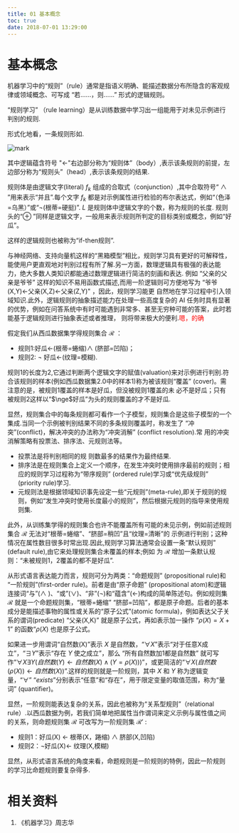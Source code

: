 ```yaml
---
title: 01 基本概念
toc: true
date: 2018-07-01 13:29:00
---
```



# 基本概念


机器学习中的“规则”（rule）通常是指语义明确、能描述数据分布所隐含的客观规律或领域概念、可写成 “若……，则……” 形式的逻辑规则。

 “规则学习” （rule learning）是从训练数据中学习出一组能用于对未见示例进行判别的规则.

形式化地看，一条规则形如.

![mark](http://images.iterate.site/blog/image/180701/j7jheFiC3h.png?imageslim)


其中逻辑蕴含符号 "$\leftarrow$"右边部分称为“规则体”（body）,表示该条规则的前提，左边部分称为“规则头”（head）,表示该条规则的结果.

规则体是由逻辑文字(literal) $f_k$ 组成的合取式（conjunction）,其中合取符号“ $\wedge$ ”用来表示“并且”.每个文字 $f_k$ 都是对示例属性进行检验的布尔表达式，例如“（色泽=乌黑）”或“$\neg$(根蒂=硬挺)”. $L$ 是规则体中逻辑文字的个数，称为规则的长度. 规则头的“$\oplus$ ”同样是逻辑文字，一般用来表示规则所判定的目标类别或概念，例如“好瓜”。

这样的逻辑规则也被称为“if-then规则”.

与神经网络、支持向量机这样的“黑箱模型”相比，规则学习具有更好的可解释性，能使用户更直观地对判别过程有所了解.另一方面，数理逻辑具有极强的表达能力，绝大多数人类知识都能通过数理逻辑进行简洁的刻画和表达. 例如 “父亲的父亲是爷爷” 这样的知识不易用函数式描述,而用一阶逻辑则可方便地写为 “爷爷(X,Y)$\leftarrow$父亲(X,Z)$\leftarrow$父亲(Z,Y)" ，因此，规则学习能更 自然地在学习过程中引入领域知识.此外，逻辑规则的抽象描述能力在处理一些高度复杂的 AI 任务时具有显著的优势，例如在问答系统中有时可能遇到非常多、甚至无穷种可能的答案，此时若能基于逻辑规则进行抽象表述或者推理， 则将带来极大的便利.<span style="color:red;">嗯，的确</span>

假定我们从西瓜数据集学得规则集合 $\mathcal{R}$ ：

- 规则1:好瓜$\leftarrow$(根蒂=蜷缩)$\wedge$ (脐部=凹陷)；
- 规则2: $\neg$ 好瓜$\leftarrow$(纹理=模糊).

规则1的长度为2,它通过判断两个逻辑文字的赋值(valuation)来对示例进行判别.符合该规则的样本(例如西瓜数据集2.0中的样本1)称为被该规则“覆盖” (cover)。需注意的是，被规则1覆盖的样本是好瓜，但没被规则1覆盖的未 必不是好瓜；只有被规则2这样以“$\nge$好瓜”为头的规则覆盖的才不是好瓜.



显然，规则集合中的每条规则都可看作一个子模型，规则集合是这些子模型的一个集成.当同一个示例被判别结果不同的多条规则覆盖时，称发生了 “冲突”(conflict)，解决冲突的办法称为“冲突消解” (conflict resolution).常 用的冲突消解策略有投票法、排序法、元规则法等。
- 投票法是将判别相同的规 则数最多的结果作为最终结果.
- 排序法是在规则集合上定义一个顺序，在发生冲突时使用排序最前的规则；相应的规则学习过程称为“带序规则” (ordered rule)学习或“优先级规则” (priority rule)学习.
- 元规则法是根据领域知识事先设定一些“元规则”(meta-rule),即关于规则的规则，例如“发生冲突时使用长度最小的规则”，然后根据元规则的指导来使用规则集.


此外，从训练集学得的规则集合也许不能覆盖所有可能的未见示例，例如前述规则集合 $\mathcal{R}$ 无法对“根蒂=蜷缩”、“脐部=稍凹”且“纹理=清晰”的 示例进行判别；这种情况在属性数目很多时常出现.因此,规则学习算法通常会设置一条“默认规则” (default rule),由它来处理规则集合未覆盖的样本;例如 为 $\mathcal{R}$ 增加一条默认规则：“未被规则1，2覆盖的都不是好瓜”.

从形式语言表达能力而言，规则可分为两类：“命题规则” (propositional rule)和 “一阶规则”(first-order rule)。前者是由“原子命题” (propositional atom)和逻辑连接词“与”($\wedge$ )、“或”($\vee$)、“非”($\neg$)和“蕴含”($\leftarrow$)构成的简单陈述句。例如规则集 $\mathcal{R}$ 就是一个命题规则集，“根蒂=蜷缩” “脐部=凹陷”，都是原子命题。后者的基本成分是能描述事物的属性或关系的“原子公式”(atomic formula)，例如表达父子关系的谓词(predicate) “父亲(X,K)” 就是原子公式，再如表示加一操作 “$\rho(X)=X+1$” 的函数“$\rho(X)$ 也是原子公式。

如果进一步用谓词“自然数(X)”表示 $X$ 是自然数，“$\forall X$”表示“对于任意X成立”，“$\exists Y$”表示“存在 $Y$ 使之成立”，那么 “所有自然数加1都是自然数” 就可写作“$\forall X\exists Y(自然数(Y)\leftarrow 自然数(X)\wedge(Y=\rho(X)))$”，或更简洁的“$\forall X(自然数(\rho(X))\leftarrow 自然数(X))$”.这样的规则就是一阶规则，其中 $X$ 和 $Y$ 称为逻辑变量，“$\forall$” “$exists$”分别表示“任意”和“存在”，用于限定变量的取值范围，称为“量词” (quantifier)。

显然，一阶规则能表达复杂的关系，因此也被称为“关系型规则”（relational rule）.以西瓜数据为例，若我们简单地把属性当作谓词来定义示例与属性值之间的关系，则命题规则集 $\mathcal{R}$ 可改写为一阶规则集 $\mathcal{R}'$ :

- 规则1：好瓜(X) $\leftarrow$ 根蒂(X，踡缩) $\wedge$ 脐部(X,凹陷)
- 规则2：$\neg$好瓜(X)$\leftarrow$ 纹理(X,模糊)

显然，从形式语言系统的角度来看，命题规则是一阶规则的特例，因此一阶规则 的学习比命题规则要复杂得多.






# 相关资料

1. 《机器学习》周志华

